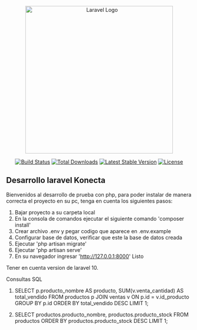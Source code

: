 <p align="center"><a href="https://laravel.com" target="_blank"><img src="https://raw.githubusercontent.com/laravel/art/master/logo-lockup/5%20SVG/2%20CMYK/1%20Full%20Color/laravel-logolockup-cmyk-red.svg" width="400" alt="Laravel Logo"></a></p>

<p align="center">
<a href="https://github.com/laravel/framework/actions"><img src="https://github.com/laravel/framework/workflows/tests/badge.svg" alt="Build Status"></a>
<a href="https://packagist.org/packages/laravel/framework"><img src="https://img.shields.io/packagist/dt/laravel/framework" alt="Total Downloads"></a>
<a href="https://packagist.org/packages/laravel/framework"><img src="https://img.shields.io/packagist/v/laravel/framework" alt="Latest Stable Version"></a>
<a href="https://packagist.org/packages/laravel/framework"><img src="https://img.shields.io/packagist/l/laravel/framework" alt="License"></a>
</p>

## Desarrollo laravel Konecta

Bienvenidos al desarrollo de prueba con php, para poder instalar de manera correcta el proyecto en su pc, tenga en cuenta los siguientes pasos:

1. Bajar proyecto a su carpeta local
2. En la consola de comandos ejecutar el siguiente comando 'composer install'
3. Crear archivo .env y pegar codigo que aparece en .env.example
4. Configurar base de datos, verificar que este la base de datos creada
5. Ejecutar 'php artisan migrate'
6. Ejecutar 'php artisan serve'
7. En su navegador ingresar 'http://127.0.0.1:8000'
Listo

Tener en cuenta version de laravel 10.

Consultas SQL 
1. SELECT p.producto_nombre AS producto, SUM(v.venta_cantidad) AS total_vendido 
FROM productos p 
JOIN ventas v ON p.id = v.id_producto 
GROUP BY p.id 
ORDER BY total_vendido DESC 
LIMIT 1;

2. SELECT productos.producto_nombre, productos.producto_stock 
FROM productos 
ORDER BY productos.producto_stock DESC 
LIMIT 1;




